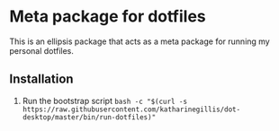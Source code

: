 # Meta package for dotfilesThis is an ellipsis package that acts as a meta package for running my personal dotfiles.## Installation1. Run the bootstrap script `bash -c "$(curl -s https://raw.githubusercontent.com/katharinegillis/dot-desktop/master/bin/run-dotfiles)"`